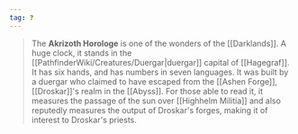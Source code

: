 ```yaml
---
tag: ❓
---
```

> The **Akrizoth Horologe** is one of the wonders of the [[Darklands]]. A huge clock, it stands in the [[PathfinderWiki/Creatures/Duergar|duergar]] capital of [[Hagegraf]]. It has six hands, and has numbers in seven languages. It was built by a duergar who claimed to have escaped from the [[Ashen Forge]], [[Droskar]]'s realm in the [[Abyss]]. For those able to read it, it measures the passage of the sun over [[Highhelm Militia]] and also reputedly measures the output of Droskar's forges, making it of interest to Droskar's priests.







